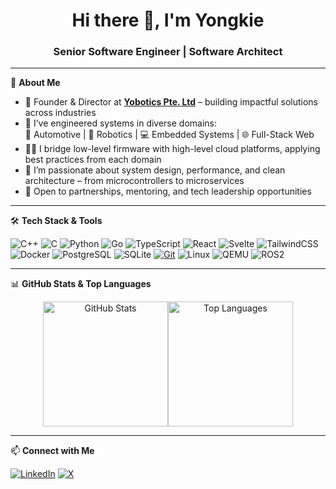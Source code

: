 <!-- GitHub Profile README Template for a Senior Software Engineer -->

<h1 align="center">Hi there 👋, I'm Yongkie</h1>
<h3 align="center">Senior Software Engineer | Software Architect </h3>

---

🌟 **About Me**

- 🚀 Founder & Director at **[Yobotics Pte. Ltd](https://yobotics.dev)** – building impactful solutions across industries
- 🔧 I’ve engineered systems in diverse domains:  
  🚗 Automotive | 🤖 Robotics | 💻 Embedded Systems | 🌐 Full-Stack Web
- 👨‍💻 I bridge low-level firmware with high-level cloud platforms, applying best practices from each domain
- 💬 I’m passionate about system design, performance, and clean architecture – from microcontrollers to microservices
- 🤝 Open to partnerships, mentoring, and tech leadership opportunities

---

🛠 **Tech Stack & Tools**

![C++](https://img.shields.io/badge/C++-%2300599C.svg?logo=c%2B%2B&logoColor=white)
![C](https://img.shields.io/badge/C-00599C?style=flat&logo=c&logoColor=white)
![Python](https://img.shields.io/badge/-Python-3776AB?style=flat&logo=python&logoColor=white)
![Go](https://img.shields.io/badge/-Golang-00ADD8?style=flat&logo=go&logoColor=white)
![TypeScript](https://img.shields.io/badge/-TypeScript-3776AB?style=flat&logo=typescript&logoColor=white)
![React](https://img.shields.io/badge/-React-3776AB?style=flat&logo=react&logoColor=white)
![Svelte](https://img.shields.io/badge/-Svelte-3776AB?style=flat&logo=svelte&logoColor=white)
![TailwindCSS](https://img.shields.io/badge/-TailwindCSS-3776AB?style=flat&logo=tailwindcss&logoColor=white)
![Docker](https://img.shields.io/badge/-Docker-2496ED?style=flat&logo=docker&logoColor=white)
![PostgreSQL](https://img.shields.io/badge/-PostgreSQL-336791?style=flat&logo=postgresql&logoColor=white)
![SQLite](https://img.shields.io/badge/-SQLite-336791?style=flat&logo=sqlite&logoColor=white)
[![Git](https://img.shields.io/badge/Git-F05032?logo=git&logoColor=white)](#)
![Linux](https://img.shields.io/badge/-Linux-FCC624?style=flat&logo=linux&logoColor=black)
![QEMU](https://img.shields.io/badge/-QEMU-FCC624?style=flat&logo=qemu&logoColor=black)
![ROS2](https://img.shields.io/badge/-ROS2-FCC624?style=flat&logo=ros2&logoColor=black)

---

📊 **GitHub Stats & Top Languages**

<div align="center" style="display: flex; flex-direction: row; justify-content: center;">
  <img src="https://github-readme-stats.vercel.app/api?username=ywiyogo&show_icons=true&theme=github_dark&hide_title=true&count_private=true" alt="GitHub Stats" height="200"/>
  <img src="https://github-readme-stats.vercel.app/api/top-langs/?username=ywiyogo&layout=compact&theme=github_dark" alt="Top Languages" height="200"/>
</div>

---

📫 **Connect with Me**

[![LinkedIn](https://img.shields.io/badge/-LinkedIn-0077B5?style=flat&logo=linkedin&logoColor=white)](https://linkedin.com/in/ywiyogo)
[![X](https://img.shields.io/badge/-X-000?style=flat&logo=x&logoColor=white)](https://x.com/YongkieWiyogo)


